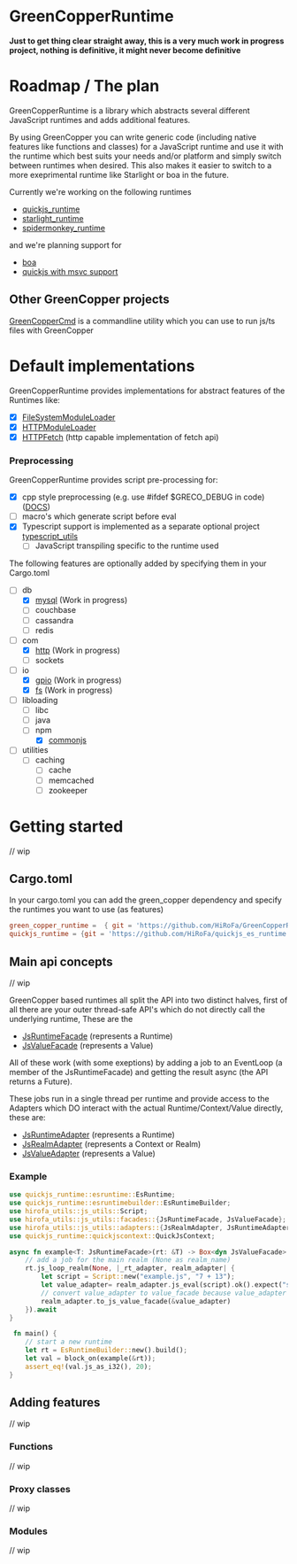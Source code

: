 # GreenCopperRuntime

**Just to get thing clear straight away, this is a very much work in progress project, nothing is definitive, it might never become definitive**

# Roadmap / The plan

GreenCopperRuntime is a library which abstracts several different JavaScript runtimes and adds additional features.

By using GreenCopper you can write generic code (including native features like functions and classes) for a JavaScript runtime and use it with the runtime which best suits your needs and/or platform and simply switch between runtimes when desired. This also makes it easier to switch to a more exeprimental runtime like Starlight or boa in the future.

Currently we're working on the following runtimes
* [quickjs_runtime](https://github.com/HiRoFa/quickjs_es_runtime)
* [starlight_runtime](https://github.com/HiRoFa/starlight_runtime)
* [spidermonkey_runtime](https://github.com/HiRoFa/spidermonkey_runtime)

and we're planning support for
* [boa](https://github.com/boa-dev/boa)
* [quickjs with msvc support](https://github.com/theduke/quickjs-rs/pull/114)

## Other GreenCopper projects

[GreenCopperCmd](https://github.com/HiRoFa/GreenCopperCmd) is a commandline utility which you can use to run js/ts files with GreenCopper

# Default implementations

GreenCopperRuntime provides implementations for abstract features of the Runtimes like:
* [x] [FileSystemModuleLoader](https://hirofa.github.io/GreenCopperRuntime/green_copper_runtime/moduleloaders/struct.FileSystemModuleLoader.html)
* [x] [HTTPModuleLoader](https://hirofa.github.io/GreenCopperRuntime/green_copper_runtime/moduleloaders/struct.HttpModuleLoader.html)
* [x] [HTTPFetch](https://hirofa.github.io/GreenCopperRuntime/green_copper_runtime/features/js_fetch/index.html) (http capable implementation of fetch api)

### Preprocessing

GreenCopperRuntime provides script pre-processing for:
* [x] cpp style preprocessing (e.g. use #ifdef $GRECO_DEBUG in code) ([DOCS](https://hirofa.github.io/GreenCopperRuntime/green_copper_runtime/preprocessors/cpp))
* [ ] macro's which generate script before eval 
* [x] Typescript support is implemented as a separate optional project [typescript_utils](https://github.com/HiRoFa/typescript_utils) 
  * [ ] JavaScript transpiling specific to the runtime used

The following features are optionally added by specifying them in your Cargo.toml

* [ ] db
  * [x] [mysql](https://hirofa.github.io/GreenCopperRuntime/green_copper_runtime/modules/db/mysql) (Work in progress)
  * [ ] couchbase
  * [ ] cassandra
  * [ ] redis
* [ ] com
  * [x] [http](https://hirofa.github.io/GreenCopperRuntime/green_copper_runtime/modules/com/http) (Work in progress)
  * [ ] sockets
* [ ] io
  * [x] [gpio](https://hirofa.github.io/GreenCopperRuntime/green_copper_runtime/modules/io/gpio) (Work in progress)
  * [x] [fs](https://hirofa.github.io/GreenCopperRuntime/green_copper_runtime/modules/io/fs) (Work in progress)
* [ ] libloading
  * [ ] libc
  * [ ] java
  * [ ] npm
    * [x] [commonjs](https://hirofa.github.io/GreenCopperRuntime/green_copper_runtime/features/require) 
* [ ] utilities
  * [ ] caching
    * [ ] cache
    * [ ] memcached
    * [ ] zookeeper
    
# Getting started

// wip

## Cargo.toml

In your cargo.toml you can add the green_copper dependency and specify the runtimes you want to use (as features)

```toml
green_copper_runtime =  { git = 'https://github.com/HiRoFa/GreenCopperRuntime', branch="main", features = ["engine_quickjs"]}
quickjs_runtime = {git = 'https://github.com/HiRoFa/quickjs_es_runtime', branch="main"}
```

## Main api concepts

// wip

GreenCopper based runtimes all split the API into two distinct halves, first of all there are your outer thread-safe API's which do not directly call the underlying runtime, These are the
* [JsRuntimeFacade](https://hirofa.github.io/GreenCopperRuntime/hirofa_utils/js_utils/facades/trait.JsRuntimeFacade.html) (represents a Runtime)
* [JsValueFacade](https://hirofa.github.io/GreenCopperRuntime/hirofa_utils/js_utils/facades/values/enum.JsValueFacade.html) (represents a Value)

All of these work (with some exeptions) by adding a job to an EventLoop (a member of the JsRuntimeFacade) and getting the result async (the API returns a Future).

These jobs run in a single thread per runtime and provide access to the Adapters which DO interact with the actual Runtime/Context/Value directly, these are:
* [JsRuntimeAdapter](https://hirofa.github.io/GreenCopperRuntime/hirofa_utils/js_utils/adapters/trait.JsRuntimeAdapter.html) (represents a Runtime)
* [JsRealmAdapter](https://hirofa.github.io/GreenCopperRuntime/hirofa_utils/js_utils/adapters/trait.JsRealmAdapter.html) (represents a Context or Realm)
* [JsValueAdapter](https://hirofa.github.io/GreenCopperRuntime/hirofa_utils/js_utils/adapters/trait.JsValueAdapter.html) (represents a Value)

### Example 
```rust
use quickjs_runtime::esruntime::EsRuntime;
use quickjs_runtime::esruntimebuilder::EsRuntimeBuilder;
use hirofa_utils::js_utils::Script;
use hirofa_utils::js_utils::facades::{JsRuntimeFacade, JsValueFacade};
use hirofa_utils::js_utils::adapters::{JsRealmAdapter, JsRuntimeAdapter};
use quickjs_runtime::quickjscontext::QuickJsContext;

async fn example<T: JsRuntimeFacade>(rt: &T) -> Box<dyn JsValueFacade> {
    // add a job for the main realm (None as realm_name)
    rt.js_loop_realm(None, |_rt_adapter, realm_adapter| {
        let script = Script::new("example.js", "7 + 13");
        let value_adapter= realm_adapter.js_eval(script).ok().expect("script failed");
        // convert value_adapter to value_facade because value_adapter is not Send
        realm_adapter.to_js_value_facade(&value_adapter)
    }).await
}

 fn main() {
    // start a new runtime
    let rt = EsRuntimeBuilder::new().build();
    let val = block_on(example(&rt));
    assert_eq!(val.js_as_i32(), 20);
}

```

## Adding features

// wip

### Functions

// wip

### Proxy classes

// wip

### Modules

// wip